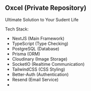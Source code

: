 ## Oxcel (Private Repository)

Ultimate Solution to Your Sudent Life

Tech Stack:

- NextJS (Main Framework)
- TypeScript (Type Checking)
- PostgreSQL (Database)
- Prisma (ORM)
- Cloudinary (Image Storage)
- SocketIO (Realtime Communication)
- TailwindCSS (CSS Styling)
- Better-Auth (Authentication)
- Resend (Email Service)
-
